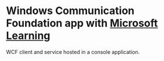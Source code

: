 # Windows Communication Foundation app with [Microsoft Learning](https://learn.microsoft.com/en-us/dotnet/framework/wcf/getting-started-tutorial)

WCF client and service hosted in a console application. 
